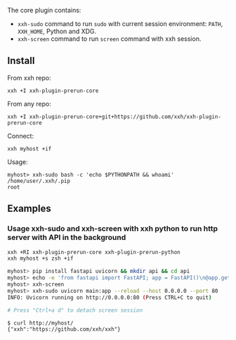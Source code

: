 The core plugin contains:
* `xxh-sudo` command to run `sudo` with current session environment: `PATH`, `XXH_HOME`, Python and XDG.
* `xxh-screen` command to run `screen` command with xxh session. 

## Install
From xxh repo:
```
xxh +I xxh-plugin-prerun-core
```
From any repo:
```
xxh +I xxh-plugin-prerun-core+git+https://github.com/xxh/xxh-plugin-prerun-core
```    
Connect:
```
xxh myhost +if
```
Usage:
```
myhost> xxh-sudo bash -c 'echo $PYTHONPATH && whoami'
/home/user/.xxh/.pip
root
```

## Examples 
### Usage xxh-sudo and xxh-screen with xxh python to run http server with API in the background
```bash
xxh +RI xxh-plugin-prerun-core xxh-plugin-prerun-python
xxh myhost +s zsh +if

myhost> pip install fastapi uvicorn && mkdir api && cd api
myhost> echo -e 'from fastapi import FastAPI; app = FastAPI()\n@app.get("/")\ndef read_root():\n return {"xxh": "https://github.com/xxh/xxh"}' > main.py 
myhost> xxh-screen
myhost> xxh-sudo uvicorn main:app --reload --host 0.0.0.0 --port 80                                                     
INFO: Uvicorn running on http://0.0.0.0:80 (Press CTRL+C to quit)

# Press "Ctrl+a d" to detach screen session
```
```
$ curl http://myhost/                                                                                       
{"xxh":"https://github.com/xxh/xxh"}
```

